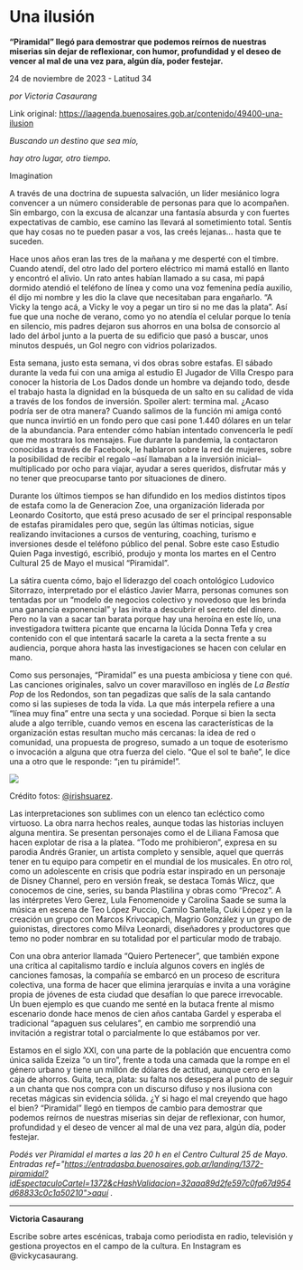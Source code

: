 # Una ilusión

**“Piramidal” llegó para demostrar que podemos reírnos de nuestras miserias sin dejar de reflexionar, con humor, profundidad y el deseo de vencer al mal de una vez para, algún día, poder festejar.**

24 de noviembre de 2023 - Latitud 34

_por Victoria Casaurang_

Link original: https://laagenda.buenosaires.gob.ar/contenido/49400-una-ilusion



*Buscando un destino que sea mío,*




*hay otro lugar, otro tiempo.*




Imagination




A través de una doctrina de supuesta salvación, un líder mesiánico logra convencer a un número considerable de personas para que lo acompañen. Sin embargo, con la excusa de alcanzar una fantasía absurda y con fuertes expectativas de cambio, ese camino las llevará al sometimiento total. Sentís que hay cosas no te pueden pasar a vos, las creés lejanas… hasta que te suceden.




Hace unos años eran las tres de la mañana y me desperté con el timbre. Cuando atendí, del otro lado del portero eléctrico mi mamá estalló en llanto y encontró el alivio. Un rato antes habían llamado a su casa, mi papá dormido atendió el teléfono de línea y como una voz femenina pedía auxilio, él dijo mi nombre y les dio la clave que necesitaban para engañarlo. “A Vicky la tengo acá, a Vicky le voy a pegar un tiro si no me das la plata”. Así fue que una noche de verano, como yo no atendía el celular porque lo tenía en silencio, mis padres dejaron sus ahorros en una bolsa de consorcio al lado del árbol junto a la puerta de su edificio que pasó a buscar, unos minutos después, un Gol negro con vidrios polarizados.




Esta semana, justo esta semana, vi dos obras sobre estafas. El sábado durante la veda fui con una amiga al estudio El Jugador de Villa Crespo para conocer la historia de Los Dados donde un hombre va dejando todo, desde el trabajo hasta la dignidad en la búsqueda de un salto en su calidad de vida a través de los fondos de inversión. Spoiler alert: termina mal. ¿Acaso podría ser de otra manera? Cuando salimos de la función mi amiga contó que nunca invirtió en un fondo pero que casi pone 1.440 dólares en un telar de la abundancia. Para entender cómo habían intentado convencerla le pedí que me mostrara los mensajes. Fue durante la pandemia, la contactaron conocidas a través de Facebook, le hablaron sobre la red de mujeres, sobre la posibilidad de recibir el regalo –así llamaban a la inversión inicial– multiplicado por ocho para viajar, ayudar a seres queridos, disfrutar más y no tener que preocuparse tanto por situaciones de dinero.




Durante los últimos tiempos se han difundido en los medios distintos tipos de estafa como la de Generacion Zoe, una organización liderada por Leonardo Cositorto, que está preso acusado de ser el principal responsable de estafas piramidales pero que, según las últimas noticias, sigue realizando invitaciones a cursos de venturing, coaching, turismo e inversiones desde el teléfono público del penal. Sobre este caso Estudio Quien Paga investigó, escribió, produjo y monta los martes en el Centro Cultural 25 de Mayo el musical “Piramidal”.




La sátira cuenta cómo, bajo el liderazgo del coach ontológico Ludovico Sitorrazo, interpretado por el elástico Javier Marra, personas comunes son tentadas por un “modelo de negocios colectivo y novedoso que les brinda una ganancia exponencial” y las invita a descubrir el secreto del dinero. Pero no la van a sacar tan barata porque hay una heroína en este lío, una investigadora twittera picante que encarna la lúcida Donna Tefa y crea contenido con el que intentará sacarle la careta a la secta frente a su audiencia, porque ahora hasta las investigaciones se hacen con celular en mano.




Como sus personajes, “Piramidal” es una puesta ambiciosa y tiene con qué. Las canciones originales, salvo un cover maravilloso en inglés de *La Bestia Pop* de los Redondos, son tan pegadizas que salís de la sala cantando como si las supieses de toda la vida. La que más interpela refiere a una “línea muy fina” entre una secta y una sociedad. Porque si bien la secta alude a algo terrible, cuando vemos en escena las características de la organización estas resultan mucho más cercanas: la idea de red o comunidad, una propuesta de progreso, sumado a un toque de esoterismo o invocación a alguna que otra fuerza del cielo. “Que el sol te bañe”, le dice una a otro que le responde: “¡en tu pirámide!”.




![](https://cdn.feater.me/files/images/2989032/93c21d42-2de0-418e-930e-198541efe668.jpg)




Crédito fotos: [@irishsuarez](https://www.instagram.com/irishsuarez/).




Las interpretaciones son sublimes con un elenco tan ecléctico como virtuoso. La obra narra hechos reales, aunque todas las historias incluyen alguna mentira. Se presentan personajes como el de Liliana Famosa que hacen explotar de risa a la platea. “Todo me prohibieron”, expresa en su parodia Andrés Granier, un artista completo y sensible, aquel que querrás tener en tu equipo para competir en el mundial de los musicales. En otro rol, como un adolescente en crisis que podría estar inspirado en un personaje de Disney Channel, pero en versión freak, se destaca Tomás Wicz, que conocemos de cine, series, su banda Plastilina y obras como “Precoz”. A las intérpretes Vero Gerez, Lula Fenomenoide y Carolina Saade se suma la música en escena de Teo López Puccio, Camilo Santella, Cuki López y en la creación un grupo con Marcos Krivocapich, Magrio González y un grupo de guionistas, directores como Milva Leonardi, diseñadores y productores que temo no poder nombrar en su totalidad por el particular modo de trabajo.




Con una obra anterior llamada “Quiero Pertenecer”, que también expone una crítica al capitalismo tardío e incluía algunos covers en inglés de canciones famosas, la compañía se embarcó en un proceso de escritura colectiva, una forma de hacer que elimina jerarquías e invita a una vorágine propia de jóvenes de esta ciudad que desafían lo que parece irrevocable. Un buen ejemplo es que cuando me senté en la butaca frente al mismo escenario donde hace menos de cien años cantaba Gardel y esperaba el tradicional “apaguen sus celulares”, en cambio me sorprendió una invitación a registrar total o parcialmente lo que estábamos por ver.




Estamos en el siglo XXI, con una parte de la población que encuentra como única salida Ezeiza “o un tiro”, frente a toda una camada que la rompe en el género urbano y tiene un millón de dólares de actitud, aunque cero en la caja de ahorros. Guita, teca, plata: su falta nos desespera al punto de seguir a un chanta que nos compra con un discurso difuso y nos ilusiona con recetas mágicas sin evidencia sólida. ¿Y si hago el mal creyendo que hago el bien? “Piramidal” llegó en tiempos de cambio para demostrar que podemos reírnos de nuestras miserias sin dejar de reflexionar, con humor, profundidad y el deseo de vencer al mal de una vez para, algún día, poder festejar.




*Podés ver Piramidal el martes a las 20 h en el Centro Cultural 25 de Mayo. Entradas ref="https://entradasba.buenosaires.gob.ar/landing/1372-piramidal?idEspectaculoCartel=1372&cHashValidacion=32aaa89d2fe597c0fa67d954d68833c0c1a50210">aquí .*



---




**Victoria Casaurang**




Escribe sobre artes escénicas, trabaja como periodista en radio, televisión y gestiona proyectos en el campo de la cultura. En Instagram es @vickycasaurang.



